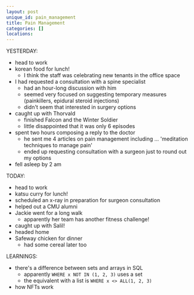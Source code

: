```yaml
---
layout: post
unique_id: pain_management
title: Pain Management
categories: []
locations: 
---
```


YESTERDAY:
* head to work
* korean food for lunch!
  * I think the staff was celebrating new tenants in the office space
* I had requested a consultation with a spine specialist
  * had an hour-long discussion with him
  * seemed very focused on suggesting temporary measures (painkillers, epidural steroid injections)
  * didn't seem that interested in surgery options
* caught up with Thorvald
  * finished Falcon and the Winter Soldier
  * little disappointed that it was only 6 episodes
* spent two hours composing a reply to the doctor
  * he sent me 4 articles on pain management including ... 'meditation techniques to manage pain'
  * ended up requesting consultation with a surgeon just to round out my options
* fell asleep by 2 am

TODAY:
* head to work
* katsu curry for lunch!
* scheduled an x-ray in preparation for surgeon consultation
* helped out a CMU alumni
* Jackie went for a long walk
  * apparently her team has another fitness challenge!
* caught up with Salil!
* headed home
* Safeway chicken for dinner
  * had some cereal later too

LEARNINGS:
* there's a difference between sets and arrays in SQL
  * apparently `WHERE x NOT IN (1, 2, 3)` uses a set
  * the equivalent with a list is `WHERE x <> ALL(1, 2, 3)`
* how NFTs work